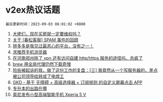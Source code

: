# v2ex热议话题

`最后更新时间：2023-09-03 06:01:02 +0800`

1. [大佬们，现在买房就一定要维权吗？](https://www.v2ex.com/t/970297)
1. [关于 [春松客服] SPAM 事件的回顾](https://www.v2ex.com/t/970315)
1. [拼多多是我见过最恶心的平台，没有之一！](https://www.v2ex.com/t/970281)
1. [求推荐手机浏览器](https://www.v2ex.com/t/970283)
1. [在河南郑州除了 vpn 还有访问自建 http/https 服务的途径吗，杀疯了](https://www.v2ex.com/t/970368)
1. [brew 用全局代理仍然下载奇慢](https://www.v2ex.com/t/970344)
1. [险些被起诉的我，做了这份工作的复盘：[三] 我竟然从一个写服务器的，差点被公司领导给转成了电焊工](https://www.v2ex.com/t/970291)
1. [GKD - 基于 无障碍 + 高级选择器 + 订阅规则 的自定义屏幕点击 APP](https://www.v2ex.com/t/970406)
1. [专升本的出路在哪](https://www.v2ex.com/t/970287)
1. [索尼发布小型高端智能手机 Xperia 5 V](https://www.v2ex.com/t/970345)

